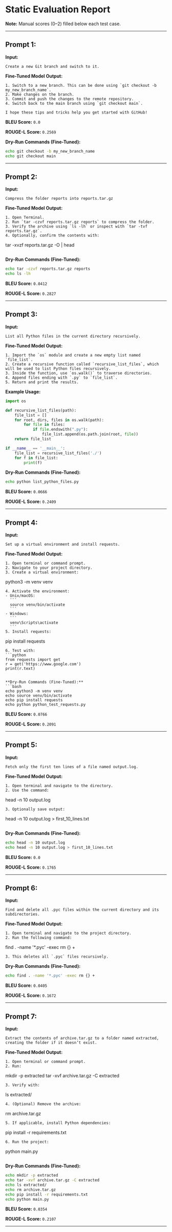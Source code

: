 # Static Evaluation Report
**Note:** Manual scores (0–2) filled below each test case.

---

## Prompt 1:
**Input:**
```
Create a new Git branch and switch to it.
```

**Fine-Tuned Model Output:**
```
1. Switch to a new branch. This can be done using `git checkout -b my_new_branch_name`.
2. Make changes on the branch.
3. Commit and push the changes to the remote repository.
4. Switch back to the main branch using `git checkout main`.

I hope these tips and tricks help you get started with GitHub!
```
**BLEU Score:** `0.0`

**ROUGE-L Score:** `0.2569`

**Dry-Run Commands (Fine-Tuned):**
```bash
echo git checkout -b my_new_branch_name
echo git checkout main
```

---

## Prompt 2:
**Input:**
```
Compress the folder reports into reports.tar.gz
```

**Fine-Tuned Model Output:**
```
1. Open Terminal.
2. Run `tar -czvf reports.tar.gz reports` to compress the folder.
3. Verify the archive using `ls -lh` or inspect with `tar -tvf reports.tar.gz`.
4. Optionally, confirm the contents with:
   ```
   tar -xvzf reports.tar.gz -O | head
   ```
```

**Dry-Run Commands (Fine-Tuned):**
```bash
echo tar -czvf reports.tar.gz reports
echo ls -lh
```
**BLEU Score:** `0.0412`

**ROUGE-L Score:** `0.2827`


---

## Prompt 3:
**Input:**
```
List all Python files in the current directory recursively.
```

**Fine-Tuned Model Output:**
```
1. Import the `os` module and create a new empty list named `file_list`.
2. Create a recursive function called `recursive_list_files`, which will be used to list Python files recursively.
3. Inside the function, use `os.walk()` to traverse directories.
4. Append files ending with `.py` to `file_list`.
5. Return and print the results.
```

**Example Usage:**
```python
import os

def recursive_list_files(path):
    file_list = []
    for root, dirs, files in os.walk(path):
        for file in files:
            if file.endswith(".py"):
                file_list.append(os.path.join(root, file))
    return file_list

if __name__ == '__main__':
    file_list = recursive_list_files('./')
    for f in file_list:
        print(f)
```

**Dry-Run Commands (Fine-Tuned):**
```bash
echo python list_python_files.py
```
**BLEU Score:** `0.0666`

**ROUGE-L Score:** `0.2409`


---

## Prompt 4:
**Input:**
```
Set up a virtual environment and install requests.
```

**Fine-Tuned Model Output:**
```
1. Open terminal or command prompt.
2. Navigate to your project directory.
3. Create a virtual environment:
   ```
   python3 -m venv venv
   ```
4. Activate the environment:
   - Unix/macOS:
     ```
     source venv/bin/activate
     ```
   - Windows:
     ```
     venv\Scripts\activate
     ```
5. Install requests:
   ```
   pip install requests
   ```
6. Test with:
   ```python
   from requests import get
   r = get('https://www.google.com')
   print(r.text)
   ```
```

**Dry-Run Commands (Fine-Tuned):**
```bash
echo python3 -m venv venv
echo source venv/bin/activate
echo pip install requests
echo python python_test_requests.py
```

**BLEU Score:** `0.0766`

**ROUGE-L Score:** `0.2091`


---

## Prompt 5:
**Input:**
```
Fetch only the first ten lines of a file named output.log.
```

**Fine-Tuned Model Output:**
```
1. Open terminal and navigate to the directory.
2. Use the command:
   ```
   head -n 10 output.log
   ```
3. Optionally save output:
   ```
   head -n 10 output.log > first_10_lines.txt
   ```
```

**Dry-Run Commands (Fine-Tuned):**
```bash
echo head -n 10 output.log
echo head -n 10 output.log > first_10_lines.txt
```
**BLEU Score:** `0.0`

**ROUGE-L Score:** `0.1765`


---

## Prompt 6:
**Input:**
```
Find and delete all .pyc files within the current directory and its subdirectories.
```

**Fine-Tuned Model Output:**
```
1. Open terminal and navigate to the project directory.
2. Run the following command:
   ```
   find . -name '*.pyc' -exec rm {} +
   ```
3. This deletes all `.pyc` files recursively.
```

**Dry-Run Commands (Fine-Tuned):**
```bash
echo find . -name '*.pyc' -exec rm {} +
```

**BLEU Score:** `0.0405`

**ROUGE-L Score:** `0.1672`


---

## Prompt 7:
**Input:**
```
Extract the contents of archive.tar.gz to a folder named extracted, creating the folder if it doesn’t exist.
```

**Fine-Tuned Model Output:**
```
1. Open terminal or command prompt.
2. Run:
   ```
   mkdir -p extracted
   tar -xvf archive.tar.gz -C extracted
   ```
3. Verify with:
   ```
   ls extracted/
   ```
4. (Optional) Remove the archive:
   ```
   rm archive.tar.gz
   ```
5. If applicable, install Python dependencies:
   ```
   pip install -r requirements.txt
   ```
6. Run the project:
   ```
   python main.py
   ```
```

**Dry-Run Commands (Fine-Tuned):**
```bash
echo mkdir -p extracted
echo tar -xvf archive.tar.gz -C extracted
echo ls extracted/
echo rm archive.tar.gz
echo pip install -r requirements.txt
echo python main.py
```

**BLEU Score:** `0.0354`

**ROUGE-L Score:** `0.2107`

---